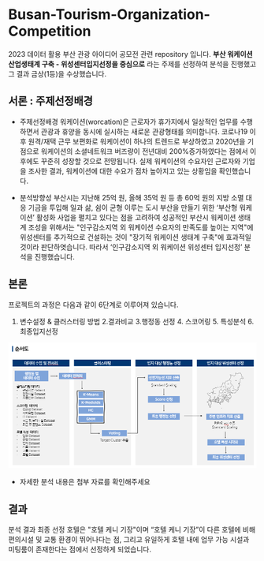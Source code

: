 # Busan-Tourism-Organization-Competition

2023 데이터 활용 부산 관광 아이디어 공모전 관련 repository 입니다.
**부산 워케이션 산업생태계 구축 - 위성센터입지선정을 중심으로** 라는 주제를 선정하여 분석을 진행했고 그 결과 금상(1등)을 수상했습니다.

## 서론 : 주제선정배경
- 주제선정배경
워케이션(worcation)은 근로자가 휴가지에서 일상적인 업무를 수행하면서 관광과 휴양을 동시에 실시하는 새로운 관광형태를 의미합니다.
코로나19 이후 원격/재택 근무 보편화로 워케이션이 하나의 트렌드로 부상하였고 2020년을 기점으로 워케이션의 소셜네트워크 버즈량이 전년대비 200%증가하였다는 점에서 이후에도 꾸준히 성장할 것으로 전망됩니다.
실제 워케이션의 수요자인 근로자와 기업을 조사한 결과, 워케이션에 대한 수요가 점차 높아지고 있는 상황임을 확인했습니다.

- 분석방향성
부산시는 지난해 25억 원, 올해 35억 원 등 총 60억 원의 지방 소멸 대응 기금을 투입해 일과 삶, 쉼이 균형 이루는 도시 부산을 만들기 위한 ‘부산형 워케이션’ 활성화 사업을 펼치고 있다는 점을 고려하여
성공적인 부산시 워케이션 생태계 조성을 위해서는 "인구감소지역 외 워케이션 수요자의 만족도를 높이는 지역"에 위성센터를 추가적으로 건설하는 것이 "장기적 워케이션 생태계 구축"에 효과적일 것이라 판단하엿습니다.
따라서 ‘인구감소지역 외 워케이션 위성센터 입지선정’ 분석을 진행했습니다.

## 본론 
프로젝트의 과정은 다음과 같이 6단계로 이루어져 있습니다.
1. 변수설정 & 클러스터링 방법 2.결과비교 3.행정동 선정 4. 스코어링 5. 특성분석 6. 최종입지선정

![순서도](./images/순서도.png)

- 자세한 분석 내용은 첨부 자료를 확인해주세요

## 결과
분석 결과 최종 선정 호텔은 "호텔 케니 기장"이며 “호텔 케니 기장”이 다른 호텔에 비해 편의시설 및 교통 환경이 뛰어나다는 점, 그리고 유일하게 호텔 내에 업무 가능 시설과 미팅룸이 존재한다는 점에서 선정하게 되었습니다.
